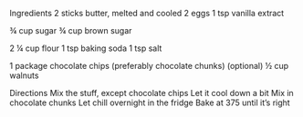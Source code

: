 Ingredients
2 sticks butter, melted and cooled
2 eggs
1 tsp vanilla extract

¾ cup sugar
¾ cup brown sugar

2 ¼ cup flour
1 tsp baking soda
1 tsp salt

1 package chocolate chips (preferably chocolate chunks)
(optional) ½ cup walnuts

Directions
Mix the stuff, except chocolate chips
Let it cool down a bit
Mix in chocolate chunks
Let chill overnight in the fridge
Bake at 375 until it’s right
